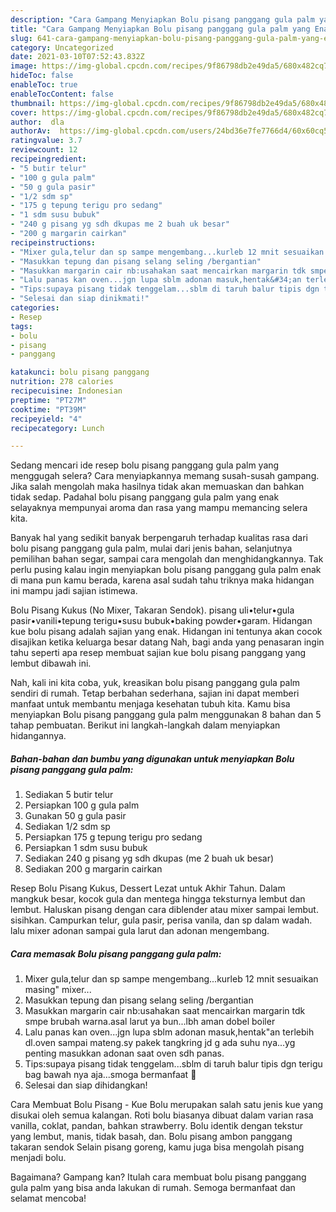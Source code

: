 ```yaml
---
description: "Cara Gampang Menyiapkan Bolu pisang panggang gula palm yang Enak"
title: "Cara Gampang Menyiapkan Bolu pisang panggang gula palm yang Enak"
slug: 641-cara-gampang-menyiapkan-bolu-pisang-panggang-gula-palm-yang-enak
category: Uncategorized
date: 2021-03-10T07:52:43.832Z
image: https://img-global.cpcdn.com/recipes/9f86798db2e49da5/680x482cq70/bolu-pisang-panggang-gula-palm-foto-resep-utama.jpg
hideToc: false
enableToc: true
enableTocContent: false
thumbnail: https://img-global.cpcdn.com/recipes/9f86798db2e49da5/680x482cq70/bolu-pisang-panggang-gula-palm-foto-resep-utama.jpg
cover: https://img-global.cpcdn.com/recipes/9f86798db2e49da5/680x482cq70/bolu-pisang-panggang-gula-palm-foto-resep-utama.jpg
author:  dla
authorAv:  https://img-global.cpcdn.com/users/24bd36e7fe7766d4/60x60cq50/avatar.jpg
ratingvalue: 3.7
reviewcount: 12
recipeingredient:
- "5 butir telur"
- "100 g gula palm"
- "50 g gula pasir"
- "1/2 sdm sp"
- "175 g tepung terigu pro sedang"
- "1 sdm susu bubuk"
- "240 g pisang yg sdh dkupas me 2 buah uk besar"
- "200 g margarin cairkan"
recipeinstructions:
- "Mixer gula,telur dan sp sampe mengembang...kurleb 12 mnit sesuaikan masing&#34; mixer..."
- "Masukkan tepung dan pisang selang seling /bergantian"
- "Masukkan margarin cair nb:usahakan saat mencairkan margarin tdk smpe brubah warna.asal larut ya bun...lbh aman dobel boiler"
- "Lalu panas kan oven...jgn lupa sblm adonan masuk,hentak&#34;an terlebih dl.oven sampai mateng.sy pakek tangkring jd g ada suhu nya...yg penting masukkan adonan saat oven sdh panas."
- "Tips:supaya pisang tidak tenggelam...sblm di taruh balur tipis dgn terigu bag bawah nya aja...smoga bermanfaat 🙏"
- "Selesai dan siap dinikmati!"
categories:
- Resep
tags:
- bolu
- pisang
- panggang

katakunci: bolu pisang panggang 
nutrition: 278 calories
recipecuisine: Indonesian
preptime: "PT27M"
cooktime: "PT39M"
recipeyield: "4"
recipecategory: Lunch

---
```



Sedang mencari ide resep bolu pisang panggang gula palm yang menggugah selera? Cara menyiapkannya memang susah-susah gampang. Jika salah mengolah maka hasilnya tidak akan memuaskan dan bahkan tidak sedap. Padahal bolu pisang panggang gula palm yang enak selayaknya mempunyai aroma dan rasa yang mampu memancing selera kita.


Banyak hal yang sedikit banyak berpengaruh terhadap kualitas rasa dari bolu pisang panggang gula palm, mulai dari jenis bahan, selanjutnya pemilihan bahan segar, sampai cara mengolah dan menghidangkannya. Tak perlu pusing kalau ingin menyiapkan bolu pisang panggang gula palm enak di mana pun kamu berada, karena asal sudah tahu triknya maka hidangan ini mampu jadi sajian istimewa.

Bolu Pisang Kukus (No Mixer, Takaran Sendok). pisang uli•telur•gula pasir•vanili•tepung terigu•susu bubuk•baking powder•garam. Hidangan kue bolu pisang adalah sajian yang enak. Hidangan ini tentunya akan cocok disajikan ketika keluarga besar datang Nah, bagi anda yang penasaran ingin tahu seperti apa resep membuat sajian kue bolu pisang panggang yang lembut dibawah ini.


Nah, kali ini kita coba, yuk, kreasikan bolu pisang panggang gula palm sendiri di rumah. Tetap berbahan sederhana, sajian ini dapat memberi manfaat untuk membantu menjaga kesehatan tubuh kita. Kamu bisa menyiapkan Bolu pisang panggang gula palm menggunakan 8 bahan dan 5 tahap pembuatan. Berikut ini langkah-langkah dalam menyiapkan hidangannya.

<!--inarticleads1-->

##### Bahan-bahan dan bumbu yang digunakan untuk menyiapkan Bolu pisang panggang gula palm:

1. Sediakan 5 butir telur
1. Persiapkan 100 g gula palm
1. Gunakan 50 g gula pasir
1. Sediakan 1/2 sdm sp
1. Persiapkan 175 g tepung terigu pro sedang
1. Persiapkan 1 sdm susu bubuk
1. Sediakan 240 g pisang yg sdh dkupas (me 2 buah uk besar)
1. Sediakan 200 g margarin cairkan


Resep Bolu Pisang Kukus, Dessert Lezat untuk Akhir Tahun. Dalam mangkuk besar, kocok gula dan mentega hingga teksturnya lembut dan lembut. Haluskan pisang dengan cara diblender atau mixer sampai lembut. sisihkan. Campurkan telur, gula pasir, perisa vanila, dan sp dalam wadah. lalu mixer adonan sampai gula larut dan adonan mengembang. 

<!--inarticleads2-->

##### Cara memasak Bolu pisang panggang gula palm:

1. Mixer gula,telur dan sp sampe mengembang...kurleb 12 mnit sesuaikan masing&#34; mixer...
1. Masukkan tepung dan pisang selang seling /bergantian
1. Masukkan margarin cair nb:usahakan saat mencairkan margarin tdk smpe brubah warna.asal larut ya bun...lbh aman dobel boiler
1. Lalu panas kan oven...jgn lupa sblm adonan masuk,hentak&#34;an terlebih dl.oven sampai mateng.sy pakek tangkring jd g ada suhu nya...yg penting masukkan adonan saat oven sdh panas.
1. Tips:supaya pisang tidak tenggelam...sblm di taruh balur tipis dgn terigu bag bawah nya aja...smoga bermanfaat 🙏
1. Selesai dan siap dihidangkan!

Cara Membuat Bolu Pisang - Kue Bolu merupakan salah satu jenis kue yang disukai oleh semua kalangan. Roti bolu biasanya dibuat dalam varian rasa vanilla, coklat, pandan, bahkan strawberry. Bolu identik dengan tekstur yang lembut, manis, tidak basah, dan. Bolu pisang ambon panggang takaran sendok Selain pisang goreng, kamu juga bisa mengolah pisang menjadi bolu. 

Bagaimana? Gampang kan? Itulah cara membuat bolu pisang panggang gula palm yang bisa anda lakukan di rumah. Semoga bermanfaat dan selamat mencoba!
